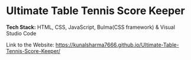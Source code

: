 # Ultimate Table Tennis Score Keeper
**Tech Stack:** HTML, CSS, JavaScript, Bulma(CSS framework) & Visual Studio Code

Link to the Website: https://kunalsharma7666.github.io/Ultimate-Table-Tennis-Score-Keeper/
